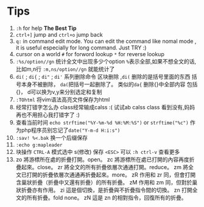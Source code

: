 # Tips

01.  `:h` for help **The Best Tip**
02.  `ctrl+]` jump and `ctrl+o` jump back
03.  `q:` in command edit mode. You can edit the command like nomal mode , it is useful especially for long command. Just TRY :)
04.  cursor on a world  `#` for forword lookup `*` for reverse lookup
05.  `:%s/option//gn` 统计全文中出现多少个option `%`表示全部,如果不想全文的话,比如m,n行 `:m,ns/option//gn` 就能统计了
06.  `di(` ; `di{` ; `di"` ; `di'` 系列删除命令 区块删除 ,`di(` 删除的是括号里面的东西 括号本身不被删除， `da(`把括号一起删除了。 类似的`da{` 删除{}中全部内容 包括{}， d可以换为v,y来分别选定和复制
07.  `:TOhtml` 将vim语法高亮文件保存为html
08.  经常打错字怎么办 class经常输成calss :(  试试ab calss class 看到没有,妈妈再也不用担心我打错字了 :)
09.  查看当前时间 `echo strftime("%Y-%m-%d %H:%M:%S")` or `strftime("%c")` 作为php程序员别忘记了`date("Y-m-d H:i:s")`
10. `:sav! %<.bak` 换一个后缀保存
11. `:echo g:mapleader`
12. 块操作  `CTRL-A` 模式选中 s(修改) 保存 `<ESC>` 可以 `:h ctrl-v` 查看更多
13. zo	將游標所在處的折疊打開。open。
    zc	將游標所在處已打開的內容再度折疊起來。close。
    zr	將全文的所有折疊依層次通通打開。reduce。
    zm	將全文已打開的折疊依層次通通再折疊起來。more。
    zR	作用和 zr 同，但會打開含巢狀折疊（折疊中又還有折疊）的所有折疊。
    zM	作用和 zm 同，但對於巢狀折疊亦有作用。
    zi	這是個切換，是折疊與不折疊指令間的切換。
    zn	打開全文的所有折疊。fold none。
    zN	這是 zn 的相對指令，回復所有的折疊。
